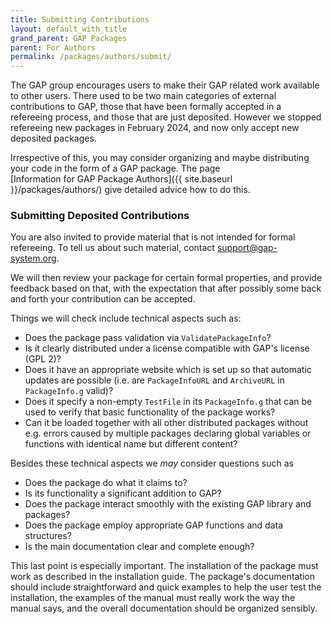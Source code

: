 ```yaml
---
title: Submitting Contributions
layout: default_with_title
grand_parent: GAP Packages
parent: For Authors
permalink: /packages/authors/submit/
---
```


The GAP group encourages users to make their GAP related work available
to other users. There used to be two main categories of external contributions
to GAP, those that have been formally accepted in a
refereeing process, and those that are just deposited.
However we stopped refereeing new packages in February 2024, and now
only accept new deposited packages.

Irrespective of this, you may consider organizing and maybe
distributing your code in the form of a GAP package. The page
[Information for GAP Package Authors]({{ site.baseurl }}/packages/authors/)
give detailed advice how to do this.

### Submitting Deposited Contributions

You are also invited to provide material that is not intended for formal
refereeing. To tell us about such material, contact
<support@gap-system.org>.

We will then review your package for certain formal properties,
and provide feedback based on that, with the expectation that
after possibly some back and forth your contribution can be accepted.

Things we will check include technical aspects such as:

- Does the package pass validation via `ValidatePackageInfo`?
- Is it clearly distributed under a license compatible with GAP's license (GPL 2)?
- Does it have an appropriate website which is set up so that automatic updates
  are possible (i.e. are `PackageInfoURL` and `ArchiveURL` in `PackageInfo.g` valid)?
- Does it specify a non-empty `TestFile` in its `PackageInfo.g` that can be used
  to verify that basic functionality of the package works?
- Can it be loaded together with all other distributed packages without
  e.g. errors caused by multiple packages declaring global variables
  or functions with identical name but different content?

Besides these technical aspects we *may* consider questions such as

-   Does the package do what it claims to?
-   Is its functionality a significant addition to GAP?
-   Does the package interact smoothly with the existing GAP library and
    packages?
-   Does the package employ appropriate GAP functions and data
    structures?
-   Is the main documentation clear and complete enough?

This last point is especially important. The installation of the package
must work as described in the installation guide. The package's documentation
should include straightforward and quick examples to help the user test the
installation, the examples of the manual must really work the way the
manual says, and the overall documentation should be organized sensibly.
